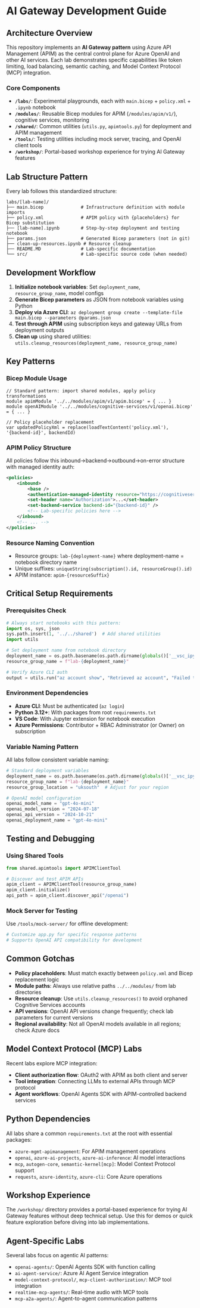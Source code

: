 # AI Gateway Development Guide

## Architecture Overview

This repository implements an **AI Gateway pattern** using Azure API Management (APIM) as the central control plane for Azure OpenAI and other AI services. Each lab demonstrates specific capabilities like token limiting, load balancing, semantic caching, and Model Context Protocol (MCP) integration.

### Core Components
- **`/labs/`**: Experimental playgrounds, each with `main.bicep` + `policy.xml` + `.ipynb` notebook
- **`/modules/`**: Reusable Bicep modules for APIM (`/modules/apim/v1/`), cognitive services, monitoring  
- **`/shared/`**: Common utilities (`utils.py`, `apimtools.py`) for deployment and APIM management
- **`/tools/`**: Testing utilities including mock server, tracing, and OpenAI client tools
- **`/workshop/`**: Portal-based workshop experience for trying AI Gateway features

## Lab Structure Pattern

Every lab follows this standardized structure:
```
labs/[lab-name]/
├── main.bicep              # Infrastructure definition with module imports
├── policy.xml              # APIM policy with {placeholders} for Bicep substitution
├── [lab-name].ipynb        # Step-by-step deployment and testing notebook
├── params.json             # Generated Bicep parameters (not in git)
├── clean-up-resources.ipynb # Resource cleanup
├── README.MD               # Lab-specific documentation
└── src/                    # Lab-specific source code (when needed)
```

## Development Workflow

1. **Initialize notebook variables**: Set `deployment_name`, `resource_group_name`, model configs
2. **Generate Bicep parameters** as JSON from notebook variables using Python
3. **Deploy via Azure CLI**: `az deployment group create --template-file main.bicep --parameters @params.json`
4. **Test through APIM** using subscription keys and gateway URLs from deployment outputs
5. **Clean up** using shared utilities: `utils.cleanup_resources(deployment_name, resource_group_name)`

## Key Patterns

### Bicep Module Usage
```bicep
// Standard pattern: import shared modules, apply policy transformations
module apimModule '../../modules/apim/v1/apim.bicep' = { ... }
module openAIModule '../../modules/cognitive-services/v1/openai.bicep' = { ... }

// Policy placeholder replacement
var updatedPolicyXml = replace(loadTextContent('policy.xml'), '{backend-id}', backendId)
```

### APIM Policy Structure
All policies follow this inbound→backend→outbound→on-error structure with managed identity auth:
```xml
<policies>
    <inbound>
        <base />
        <authentication-managed-identity resource="https://cognitiveservices.azure.com" />
        <set-header name="Authorization">...</set-header>
        <set-backend-service backend-id="{backend-id}" />
        <!-- Lab-specific policies here -->
    </inbound>
    <!-- ... -->
</policies>
```

### Resource Naming Convention
- Resource groups: `lab-{deployment-name}` where deployment-name = notebook directory name
- Unique suffixes: `uniqueString(subscription().id, resourceGroup().id)` 
- APIM instance: `apim-{resourceSuffix}`

## Critical Setup Requirements

### Prerequisites Check
```python
# Always start notebooks with this pattern:
import os, sys, json
sys.path.insert(1, '../../shared')  # Add shared utilities
import utils

# Set deployment name from notebook directory
deployment_name = os.path.basename(os.path.dirname(globals()['__vsc_ipynb_file__']))
resource_group_name = f"lab-{deployment_name}"

# Verify Azure CLI auth
output = utils.run("az account show", "Retrieved az account", "Failed to get current az account")
```

### Environment Dependencies
- **Azure CLI**: Must be authenticated (`az login`)
- **Python 3.12+**: With packages from root `requirements.txt`
- **VS Code**: With Jupyter extension for notebook execution
- **Azure Permissions**: Contributor + RBAC Administrator (or Owner) on subscription

### Variable Naming Pattern
All labs follow consistent variable naming:
```python
# Standard deployment variables
deployment_name = os.path.basename(os.path.dirname(globals()['__vsc_ipynb_file__']))
resource_group_name = f"lab-{deployment_name}"
resource_group_location = "uksouth"  # Adjust for your region

# OpenAI model configuration
openai_model_name = "gpt-4o-mini"
openai_model_version = "2024-07-18"
openai_api_version = "2024-10-21"
openai_deployment_name = "gpt-4o-mini"
```

## Testing and Debugging

### Using Shared Tools
```python
from shared.apimtools import APIMClientTool

# Discover and test APIM APIs
apim_client = APIMClientTool(resource_group_name)
apim_client.initialize()
api_path = apim_client.discover_api("/openai")
```

### Mock Server for Testing
Use `/tools/mock-server/` for offline development:
```python
# Customize app.py for specific response patterns
# Supports OpenAI API compatibility for development
```

## Common Gotchas

- **Policy placeholders**: Must match exactly between `policy.xml` and Bicep replacement logic
- **Module paths**: Always use relative paths `../../modules/` from lab directories
- **Resource cleanup**: Use `utils.cleanup_resources()` to avoid orphaned Cognitive Services accounts
- **API versions**: OpenAI API versions change frequently; check lab parameters for current versions
- **Regional availability**: Not all OpenAI models available in all regions; check Azure docs

## Model Context Protocol (MCP) Labs

Recent labs explore MCP integration:
- **Client authorization flow**: OAuth2 with APIM as both client and server
- **Tool integration**: Connecting LLMs to external APIs through MCP protocol
- **Agent workflows**: OpenAI Agents SDK with APIM-controlled backend services

## Python Dependencies

All labs share a common `requirements.txt` at the root with essential packages:
- `azure-mgmt-apimanagement`: For APIM management operations  
- `openai`, `azure-ai-projects`, `azure-ai-inference`: AI model interactions
- `mcp`, `autogen-core`, `semantic-kernel[mcp]`: Model Context Protocol support
- `requests`, `azure-identity`, `azure-cli`: Core Azure operations

## Workshop Experience

The `/workshop/` directory provides a portal-based experience for trying AI Gateway features without deep technical setup. Use this for demos or quick feature exploration before diving into lab implementations.

## Agent-Specific Labs

Several labs focus on agentic AI patterns:
- `openai-agents/`: OpenAI Agents SDK with function calling
- `ai-agent-service/`: Azure AI Agent Service integration  
- `model-context-protocol/`, `mcp-client-authorization/`: MCP tool integration
- `realtime-mcp-agents/`: Real-time audio with MCP tools
- `mcp-a2a-agents/`: Agent-to-agent communication patterns
